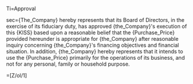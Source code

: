 Ti=Approval

sec={The_Company} hereby represents that its Board of Directors, in the exercise of its fiduciary duty, has approved {the_Company}'s execution of this {KISS} based upon a reasonable belief that the {Purchase_Price} provided hereunder is appropriate for {the_Company} after reasonable inquiry concerning {the_Company}'s financing objectives and financial situation.  In addition, {the_Company} hereby represents that it intends to use the {Purchase_Price} primarily for the operations of its business, and not for any personal, family or household purpose.

=[Z/ol/1]
